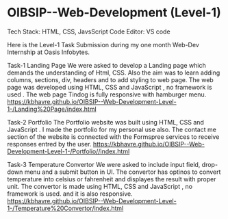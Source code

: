 # OIBSIP--Web-Development (Level-1)

Tech Stack: HTML, CSS, JavsScript
Code Editor: VS code

Here is the Level-1 Task Submission during my one month Web-Dev Internship at Oasis Infobytes.

Task-1 Landing Page
We were asked to develop a Landing page which demands the understanding of Html, CSS. Also the aim was to learn adding columns, sections, div, headers and to add styling to web page. The web page was developed using HTML, CSS and JavaScript , no framework is used . The web page Tindog is fully responsive with hamburger menu.
https://kbhavre.github.io/OIBSIP--Web-Development-Level-1-/Landing%20Page/index.html

Task-2 Portfolio
The Portfolio website was built using HTML, CSS and JavaScript . I made the portfolio for my personal  use also. The contact me section of the website is connected with the Formspree services to receive responses entred by the user. 
https://kbhavre.github.io/OIBSIP--Web-Development-Level-1-/Portfolio//index.html

Task-3 Temperature Convertor
We were asked to include input field, drop-down menu and a submit button in UI. The convertor has optinos to convert temperature into celsius or fahrenheit and displayes  the result with proper unit. The convertor is made using HTML, CSS and JavaScript , no framework is used. and it is also responsive.
https://kbhavre.github.io/OIBSIP--Web-Development-Level-1-/Temperature%20Convertor/index.html

